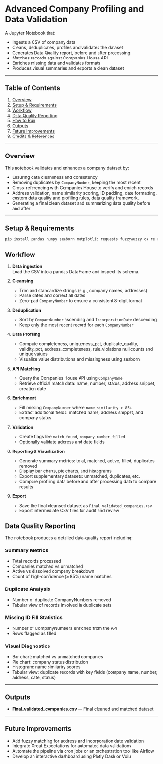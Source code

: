 # Advanced Company Profiling and Data Validation

A Jupyter Notebook that:
- Ingests a CSV of company data  
- Cleans, deduplicates, profiles and validates the dataset 
- Generates Data Quality report, before and after processing 
- Matches records against Companies House API  
- Enriches missing data and validates formats  
- Produces visual summaries and exports a clean dataset

---

## Table of Contents

1. [Overview](#overview)  
2. [Setup & Requirements](#setup--requirements)  
3. [Workflow](#workflow)  
4. [Data Quality Reporting](#data-quality-reporting)  
5. [How to Run](#how-to-run)  
6. [Outputs](#outputs)  
7. [Future Improvements](#future-improvements)  
8. [Credits & References](#credits--references)

---

## Overview

This notebook validates and enhances a company dataset by:

- Ensuring data cleanliness and consistency  
- Removing duplicates by `CompanyNumber`, keeping the most recent  
- Cross-referencing with Companies House to verify and enrich records  
- Address validation, name similarity scoring, ID padding, date formatting, custom data quality and profiling rules, data quality framework,
- Generating a final clean dataset and summarizing data quality before and after

---

## Setup & Requirements

```bash
pip install pandas numpy seaborn matplotlib requests fuzzywuzzy os re request time
````
## Workflow

1. **Data ingestion**  
   Load the CSV into a pandas DataFrame and inspect its schema.

2. **Cleansing**  
   - Trim and standardize strings (e.g., company names, addresses)  
   - Parse dates and correct all dates 
   - Zero-pad `CompanyNumber` to ensure a consistent 8-digit format

3. **Deduplication**  
   - Sort by `CompanyNumber` ascending and `IncorporationDate` descending  
   - Keep only the most recent record for each `CompanyNumber`

4. **Data Profiling**  
   - Compute completeness, uniqueness_pct, duplicate_quality, validity_pct, address_completeness, rule_violations null counts and unique values  
   - Visualize value distributions and missingness using seaborn

5. **API Matching**  
   - Query the Companies House API using `CompanyName`  
   - Retrieve official match data: name, number, status, address snippet, creation date

6. **Enrichment**  
   - Fill missing `CompanyNumber` where `name_similarity > 85%`  
   - Extract additional fields: matched name, address snippet, and company status

7. **Validation**  
   - Create flags like `match_found`, `company_number_filled`  
   - Optionally validate address and date fields

8. **Reporting & Visualization**  
   - Generate summary metrics: total, matched, active, filled, duplicates removed  
   - Display bar charts, pie charts, and histograms  
   - Export supplementary datasets: unmatched, duplicates, etc.
   - Compare profiling data before and after processing data to compare results

9. **Export**  
   - Save the final cleansed dataset as `Final_validated_companies.csv`  
   - Export intermediate CSV files for audit and review
## Data Quality Reporting

The notebook produces a detailed data‑quality report including:

### Summary Metrics
- Total records processed  
- Companies matched vs unmatched  
- Active vs dissolved company breakdown  
- Count of high‑confidence (≥ 85%) name matches  

### Duplicate Analysis
- Number of duplicate CompanyNumbers removed  
- Tabular view of records involved in duplicate sets  

### Missing ID Fill Statistics
- Number of CompanyNumbers enriched from the API  
- Rows flagged as filled  

### Visual Diagnostics
- Bar chart: matched vs unmatched companies  
- Pie chart: company status distribution  
- Histogram: name similarity scores  
- Tabular view: duplicate records with key fields (company name, number, address, date, status)  


---

## Outputs

- **Final_validated_companies.csv** — Final cleaned and matched dataset  

---

## Future Improvements

- Add fuzzy matching for address and incorporation date validation  
- Integrate Great Expectations for automated data validations  
- Automate the pipeline via cron jobs or an orchestration tool like Airflow  
- Develop an interactive dashboard using Plotly Dash or Voila  

